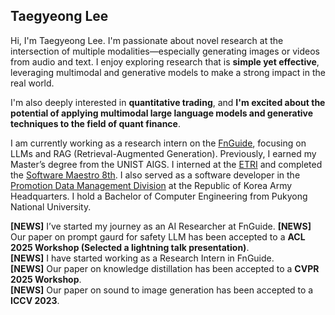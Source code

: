 ## Taegyeong Lee

Hi, I'm Taegyeong Lee. I'm passionate about novel research at the intersection of multiple modalities—especially generating images or videos from audio and text. I enjoy exploring research that is **simple yet effective**, leveraging multimodal and generative models to make a strong impact in the real world.

I'm also deeply interested in **quantitative trading**, and **I'm excited about the potential of applying multimodal large language models and generative techniques to the field of quant finance**.

I am currently working as a research intern on the [FnGuide](https://www.fnguide.com), focusing on LLMs and RAG (Retrieval-Augmented Generation). Previously, I earned my Master’s degree from the UNIST AIGS. I interned at the [ETRI](https://www.etri.re.kr/intro.html) and completed the [Software Maestro 8th](https://www.swmaestro.org/sw/main/main.do). I also served as a software developer in the [Promotion Data Management Division](https://www.army.mil.kr/sites/army/index.do) at the Republic of Korea Army Headquarters. I hold a Bachelor of Computer Engineering from Pukyong National University.

**[NEWS]** I’ve started my journey as an AI Researcher at FnGuide.
**[NEWS]** Our paper on prompt gaurd for safety LLM has been accepted to a **ACL 2025 Workshop (Selected a lightning talk presentation)**.  
**[NEWS]** I have started working as a Research Intern in FnGuide.  
**[NEWS]** Our paper on knowledge distillation has been accepted to a **CVPR 2025 Workshop**.  
**[NEWS]** Our paper on sound to image generation has been accepted to a **ICCV 2023**.  
